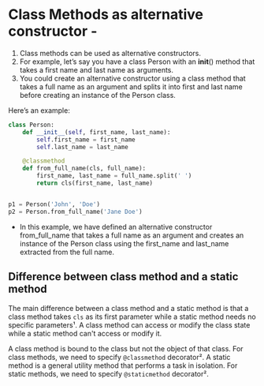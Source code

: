 # Class Methods as alternative constructor -
1. Class methods can be used as alternative constructors.
2.  For example, let’s say you have a class Person with an __init__() method that takes a first name and last name as arguments. 
3. You could create an alternative constructor using a class method that takes a full name as an argument and splits it into first and last name before creating an instance of the Person class.

Here’s an example:

```python
class Person:
    def __init__(self, first_name, last_name):
        self.first_name = first_name
        self.last_name = last_name

    @classmethod
    def from_full_name(cls, full_name):
        first_name, last_name = full_name.split(' ')
        return cls(first_name, last_name)


p1 = Person('John', 'Doe')
p2 = Person.from_full_name('Jane Doe')
```
* In this example, we have defined an alternative constructor from_full_name that takes a full name as an argument and creates an instance of the Person class using the first_name and last_name extracted from the full name.


## Difference between class method and a static method
The main difference between a class method and a static method is that a class method takes `cls` as its first parameter while a static method needs no specific parameters¹. A class method can access or modify the class state while a static method can't access or modify it.

A class method is bound to the class but not the object of that class. For class methods, we need to specify `@classmethod` decorator². A static method is a general utility method that performs a task in isolation. For static methods, we need to specify `@staticmethod` decorator².
